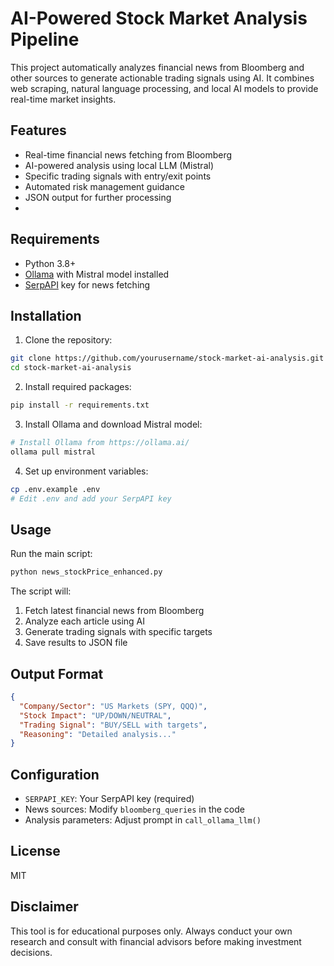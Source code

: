 # AI-Powered Stock Market Analysis Pipeline

This project automatically analyzes financial news from Bloomberg and other sources to generate actionable trading signals using AI. It combines web scraping, natural language processing, and local AI models to provide real-time market insights.

## Features

- Real-time financial news fetching from Bloomberg
- AI-powered analysis using local LLM (Mistral)
- Specific trading signals with entry/exit points
- Automated risk management guidance
- JSON output for further processing
- 
## Requirements

- Python 3.8+
- [Ollama](https://ollama.ai/) with Mistral model installed
- [SerpAPI](https://serpapi.com/) key for news fetching

## Installation

1. Clone the repository:
```bash
git clone https://github.com/yourusername/stock-market-ai-analysis.git
cd stock-market-ai-analysis
```

2. Install required packages:
```bash
pip install -r requirements.txt
```

3. Install Ollama and download Mistral model:
```bash
# Install Ollama from https://ollama.ai/
ollama pull mistral
```

4. Set up environment variables:
```bash
cp .env.example .env
# Edit .env and add your SerpAPI key
```

## Usage

Run the main script:
```bash
python news_stockPrice_enhanced.py
```

The script will:
1. Fetch latest financial news from Bloomberg
2. Analyze each article using AI
3. Generate trading signals with specific targets
4. Save results to JSON file

## Output Format

```json
{
  "Company/Sector": "US Markets (SPY, QQQ)",
  "Stock Impact": "UP/DOWN/NEUTRAL",
  "Trading Signal": "BUY/SELL with targets",
  "Reasoning": "Detailed analysis..."
}
```

## Configuration

- `SERPAPI_KEY`: Your SerpAPI key (required)
- News sources: Modify `bloomberg_queries` in the code
- Analysis parameters: Adjust prompt in `call_ollama_llm()`


## License

MIT

## Disclaimer

This tool is for educational purposes only. Always conduct your own research and consult with financial advisors before making investment decisions.
